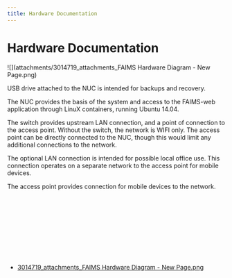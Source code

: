 ```yaml
---
title: Hardware Documentation
---
```


Hardware Documentation
===================================================================




![](attachments/3014719_attachments_FAIMS Hardware Diagram - New Page.png)

USB drive attached to the NUC is intended for backups and recovery.

The NUC provides the basis of the system and access to the FAIMS-web
application through LinuX containers, running Ubuntu 14.04.  

The switch provides upstream LAN connection, and a point of connection
to the access point. Without the switch, the network is WIFI only. The
access point can be directly connected to the NUC, though this would
limit any additional connections to the network.

The optional LAN connection is intended for possible local office use.
This connection operates on a separate network to the access point for
mobile devices. 

The access point provides connection for mobile devices to the network.

 

 

 

 

 


-   [3014719\_attachments\_FAIMS Hardware Diagram - New
    Page.png](attachments3014719_attachments_FAIMS%20Hardware%20Diagram%20-%20New%20Page.png)
